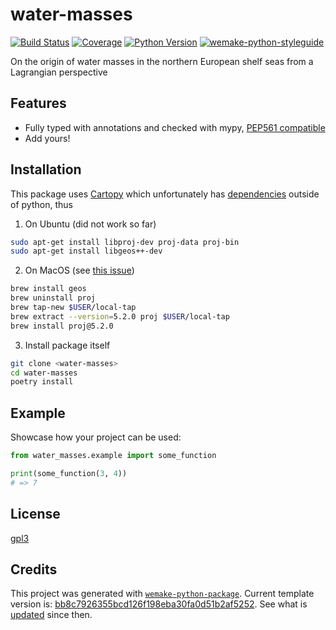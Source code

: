 # water-masses

[![Build
Status](https://travis-ci.com/shelf-sea/water-masses.svg?branch=master)](https://travis-ci.com/shelf-sea/water-masses)
[![Coverage](https://coveralls.io/repos/github/shelf-sea/water-masses/badge.svg?branch=master)](https://coveralls.io/github/shelf-sea/water-masses?branch=master)
[![Python
Version](https://img.shields.io/pypi/pyversions/water-masses.svg)](https://pypi.org/project/water-masses/)
[![wemake-python-styleguide](https://img.shields.io/badge/style-wemake-000000.svg)](https://github.com/wemake-services/wemake-python-styleguide)

On the origin of water masses in the northern European shelf seas from a Lagrangian
perspective


## Features

- Fully typed with annotations and checked with mypy, [PEP561
  compatible](https://www.python.org/dev/peps/pep-0561/)
- Add yours!


## Installation

This package uses [Cartopy](https://scitools.org.uk/cartopy/docs/latest/gallery/index.html)
which unfortunately has
[dependencies]((https://scitools.org.uk/cartopy/docs/latest/installing.html)) outside of
python, thus

1. On Ubuntu (did not work so far)

```bash
sudo apt-get install libproj-dev proj-data proj-bin
sudo apt-get install libgeos++-dev
```

2. On MacOS (see [this
   issue](https://github.com/SciTools/cartopy/issues/1288#issuecomment-491100316))

```bash
brew install geos
brew uninstall proj
brew tap-new $USER/local-tap
brew extract --version=5.2.0 proj $USER/local-tap
brew install proj@5.2.0
```


3. Install package itself

```bash
git clone <water-masses>
cd water-masses
poetry install
```


## Example

Showcase how your project can be used:

```python
from water_masses.example import some_function

print(some_function(3, 4))
# => 7
```

## License

[gpl3](https://github.com/shelf-sea/water-masses/blob/master/LICENSE)


## Credits

This project was generated with
[`wemake-python-package`](https://github.com/wemake-services/wemake-python-package). Current
template version is:
[bb8c7926355bcd126f198eba30fa0d51b2af5252](https://github.com/wemake-services/wemake-python-package/tree/bb8c7926355bcd126f198eba30fa0d51b2af5252).
See what is
[updated](https://github.com/wemake-services/wemake-python-package/compare/bb8c7926355bcd126f198eba30fa0d51b2af5252...master)
since then.
